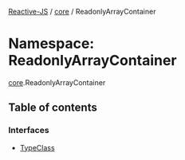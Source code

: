 [Reactive-JS](../README.md) / [core](core.md) / ReadonlyArrayContainer

# Namespace: ReadonlyArrayContainer

[core](core.md).ReadonlyArrayContainer

## Table of contents

### Interfaces

- [TypeClass](../interfaces/core.ReadonlyArrayContainer.TypeClass.md)
